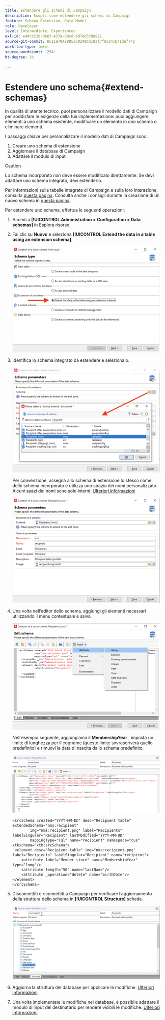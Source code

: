 ```yaml
---
title: Estendere gli schemi di Campaign
description: Scopri come estendere gli schemi di Campaign
feature: Schema Extension, Data Model
role: Developer
level: Intermediate, Experienced
exl-id: e4dcb228-0683-437a-88cd-bd7ed33da921
source-git-commit: 061197048885a30249bd18af7f8b24cb71def742
workflow-type: tm+mt
source-wordcount: '254'
ht-degree: 2%

---
```


# Estendere uno schema{#extend-schemas}

In qualità di utente tecnico, puoi personalizzare il modello dati di Campaign per soddisfare le esigenze della tua implementazione: puoi aggiungere elementi a uno schema esistente, modificare un elemento in uno schema o eliminare elementi.

I passaggi chiave per personalizzare il modello dati di Campaign sono:

1. Creare uno schema di estensione
1. Aggiornare il database di Campaign
1. Adattare il modulo di input

>[!CAUTION]
>Lo schema incorporato non deve essere modificato direttamente. Se devi adattare uno schema integrato, devi estenderlo.

Per informazioni sulle tabelle integrate di Campaign e sulla loro interazione, consulta [questa pagina](datamodel.md). Consulta anche i consigli durante la creazione di un nuovo schema in [questa pagina](create-schema.md).

Per estendere uno schema, effettua le seguenti operazioni:

1. Accedi a **[!UICONTROL Administration > Configuration > Data schemas]** in Esplora risorse.
1. Fai clic su **Nuovo** e seleziona **[!UICONTROL Extend the data in a table using an extension schema]**.

   ![](assets/extend-schema-option.png)

1. Identifica lo schema integrato da estendere e selezionalo.

   ![](assets/extend-schema-select.png)

   Per convenzione, assegna allo schema di estensione lo stesso nome dello schema incorporato e utilizza uno spazio dei nomi personalizzato.  Alcuni spazi dei nomi sono solo interni. [Ulteriori informazioni](schemas.md#reserved-namespaces)

   ![](assets/extend-schema-validate.png)

1. Una volta nell’editor dello schema, aggiungi gli elementi necessari utilizzando il menu contestuale e salva.

   ![](assets/extend-schema-edit.png)

   Nell’esempio seguente, aggiungiamo il **MembershipYear** , imposta un limite di lunghezza per il cognome (questo limite sovrascriverà quello predefinito) e rimuovi la data di nascita dallo schema predefinito.

   ![](assets/extend-schema-sample.png)

   ```
   <srcSchema created="YYYY-MM-DD" desc="Recipient table" extendedSchema="nms:recipient"
           img="nms:recipient.png" label="Recipients" labelSingular="Recipient" lastModified="YYYY-MM-DD"
           mappingType="sql" name="recipient" namespace="cus" xtkschema="xtk:srcSchema">
    <element desc="Recipient table" img="nms:recipient.png" label="Recipients" labelSingular="Recipient" name="recipient">
       <attribute label="Member since" name="MembershipYear" type="long"/>
       <attribute length="50" name="lastName"/>
       <attribute _operation="delete" name="birthDate"/>
   </element>
   </srcSchema>
   ```

1. Disconnettiti e riconnettiti a Campaign per verificare l’aggiornamento della struttura dello schema in **[!UICONTROL Structure]** scheda.

   ![](assets/extend-schema-structure.png)

1. Aggiorna la struttura del database per applicare le modifiche. [Ulteriori informazioni](update-database-structure.md)

1. Una volta implementate le modifiche nel database, è possibile adattare il modulo di input del destinatario per rendere visibili le modifiche. [Ulteriori informazioni](forms.md)
